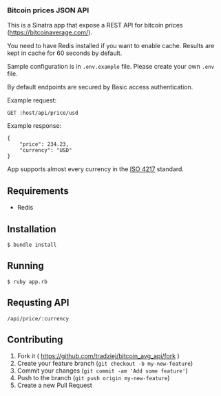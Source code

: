 ### Bitcoin prices JSON API

This is a Sinatra app that expose a REST API for bitcoin prices (https://bitcoinaverage.com/).

You need to have Redis installed if you want to enable cache. Results are kept in cache for 60 seconds by default.

Sample configuration is in `.env.example` file.
Please create your own `.env` file.

By default endpoints are secured by Basic access authentication.

Example request:

	GET :host/api/price/usd

Example response:

	{
		"price": 234.23,
		"currency": "USD"
	}

App supports almost every currency in the [ISO 4217](http://en.wikipedia.org/wiki/ISO_4217) standard.

## Requirements
* Redis

## Installation
	$ bundle install

## Running
	$ ruby app.rb

## Requsting API

	/api/price/:currency

## Contributing

1. Fork it ( https://github.com/tradziej/bitcoin_avg_api/fork )
2. Create your feature branch (`git checkout -b my-new-feature`)
3. Commit your changes (`git commit -am 'Add some feature'`)
4. Push to the branch (`git push origin my-new-feature`)
5. Create a new Pull Request
